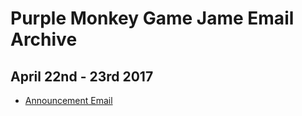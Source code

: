 # Purple Monkey Game Jame Email Archive

## April 22nd - 23rd 2017

- [Announcement Email](2017-02-27/)
